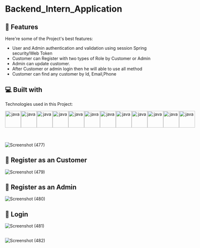 # Backend_Intern_Application

<h2>🧐 Features</h2>

Here're some of the Project's best features:

*   User and Admin authentication and validation using session Spring security/Web Token
*   Customer can Register with two types of Role  by Customer or Admin 
*   Admin can update customer.
*   After Customer or admin  login then he will able to use all method
*   Customer can find any customer by Id, Email,Phone

<h2>💻 Built with</h2>

Technologies used in this Project:
<div  margin-right = "30px" align ="center" style="display: flex; justify-content: center ; justify-content: space-between;">

 <img src="https://user-images.githubusercontent.com/25181517/117201156-9a724800-adec-11eb-9a9d-3cd0f67da4bc.png" height="55" width="52" alt="java"  />
 <img src="https://user-images.githubusercontent.com/25181517/183896128-ec99105a-ec1a-4d85-b08b-1aa1620b2046.png" height="55" width="52" alt="java"  />  
<img src="https://user-images.githubusercontent.com/25181517/117201470-f6d56780-adec-11eb-8f7c-e70e376cfd07.png" height="55" width="52" alt="java"  />
<img src="https://user-images.githubusercontent.com/25181517/183891303-41f257f8-6b3d-487c-aa56-c497b880d0fb.png" height="55" width="52" alt="java"  />
<img src="https://user-images.githubusercontent.com/25181517/192107858-fe19f043-c502-4009-8c47-476fc89718ad.png" height="55" width="52" alt="java"  />
<img src="https://user-images.githubusercontent.com/25181517/117207493-49665200-adf4-11eb-808e-a9c0fcc2a0a0.png" height="55" width="52" alt="java"  />
<img src="https://user-images.githubusercontent.com/25181517/186711335-a3729606-5a78-4496-9a36-06efcc74f800.png" height="55" width="52" alt="java"  />
<img src="https://user-images.githubusercontent.com/25181517/190229463-87fa862f-ccf0-48da-8023-940d287df610.png" height="55" width="52" alt="java"  />
<img src="https://user-images.githubusercontent.com/25181517/117207242-07d5a700-adf4-11eb-975e-be04e62b984b.png" height="55" width="52" alt="java"  /> 
<img src="https://user-images.githubusercontent.com/25181517/192109061-e138ca71-337c-4019-8d42-4792fdaa7128.png" height="55" width="52" alt="java"  />
<img src="https://user-images.githubusercontent.com/25181517/192108892-6e9b5cdf-4e35-4a70-ad9a-801a93a07c1c.png" height="55" width="52" alt="java"  />
<img src="https://user-images.githubusercontent.com/25181517/192108374-8da61ba1-99ec-41d7-80b8-fb2f7c0a4948.png" height="55" width="52" alt="java"  />
  </div>
   </br></br>
   
   ![Screenshot (477)](https://github.com/RishavKumar108/Backend_Intern_Application/assets/105916425/db293f5b-cb9f-4994-b03f-6e0014de4d46)

<h2>🧐 Register as an Customer</h2>

![Screenshot (479)](https://github.com/RishavKumar108/Backend_Intern_Application/assets/105916425/0759c9df-880c-4ec2-9d6e-93ba9b72bfbf)

<h2>🧐 Register as an Admin</h2>

![Screenshot (480)](https://github.com/RishavKumar108/Backend_Intern_Application/assets/105916425/5b440a5b-bbf7-409e-b967-a9e49dcb2888)

<h2>🧐 Login</h2>

![Screenshot (481)](https://github.com/RishavKumar108/Backend_Intern_Application/assets/105916425/6623c3d5-3ecc-4a84-9471-7d5b6560195d)
  </br></br>
  
  ![Screenshot (482)](https://github.com/RishavKumar108/Backend_Intern_Application/assets/105916425/9c63c5d5-f9d5-4975-8395-e0179857f974)





